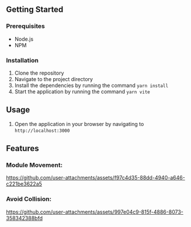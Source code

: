 ## Getting Started 

### Prerequisites

- Node.js
- NPM

### Installation

1. Clone the repository
2. Navigate to the project directory
3. Install the dependencies by running the command `yarn install`
4. Start the application by running the command `yarn vite`

## Usage

1. Open the application in your browser by navigating to `http://localhost:3000`


## Features

### Module Movement:

https://github.com/user-attachments/assets/f97c4d35-88dd-4940-a646-c221be3622a5


### Avoid Collision:

https://github.com/user-attachments/assets/997e04c9-815f-4886-8073-358342388bfd








